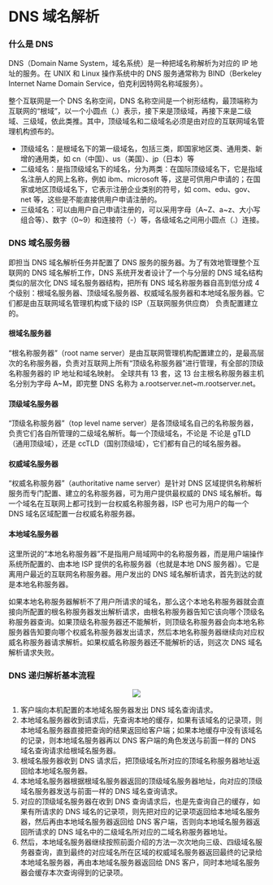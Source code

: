 # DNS 域名解析

### 什么是 DNS

DNS（Domain Name System，域名系统）是一种把域名称解析为对应的 IP 地址的服务。在 UNIX 和 Linux 操作系统中的 DNS 服务通常称为 BIND（Berkeley Internet Name Domain Service，伯克利因特网名称域服务）。

整个互联网是一个 DNS 名称空间，DNS 名称空间是一个树形结构，最顶端称为互联网的“根域”，以一个小圆点（.）表示，接下来是顶级域，再接下来是二级域、三级域，依此类推。其中，顶级域名和二级域名必须是由对应的互联网域名管理机构颁布的。

-   顶级域名：是根域名下的第一级域名，包括三类，即国家地区类、通用类、新增的通用类，如 cn（中国）、us（美国）、jp（日本）等
-   二级域名：是指顶级域名下的域名，分为两类：在国际顶级域名下，它是指域名注册人的网上名称，例如 ibm、microsoft 等，这是可供用户申请的；在国家或地区顶级域名下，它表示注册企业类别的符号，如 com、edu、gov、net 等，这些是不能直接供用户申请注册的。
-   三级域名：可以由用户自己申请注册的，可以采用字母（A~Z、a~z、大小写组合等）、数字（0~9）和连接符（-）等，各级域名之间用小圆点（.）连接。

### DNS 域名服务器

即担当 DNS 域名解析任务并配置了 DNS 服务的服务器。为了有效地管理整个互联网的 DNS 域名解析工作，DNS 系统开发者设计了一个与分层的 DNS 域名结构类似的层次化 DNS 域名服务器结构，把所有 DNS 域名称服务器自高到低分成 4 个级别：根域名服务器、顶级域名服务器、权威域名服务器和本地域名服务器。它们都是由互联网域名管理机构或下级的 ISP（互联网服务供应商） 负责配置建立的。

#### 根域名服务器

“根名称服务器”（root name server）是由互联网管理机构配置建立的，是最高层次的名称服务器，负责对互联网上所有“顶级名称服务器”进行管理，有全部的顶级名称服务器的 IP 地址和域名映射。
全球共有 13 套，这 13 台主根名称服务器主机名分别为字母 A~M，即完整 DNS 名称为 a.rootserver.net~m.rootserver.net。

#### 顶级域名服务器

“顶级名称服务器”（top level name server）是各顶级域名自己的名称服务器，负责它们各自所管理的二级域名解析。每一个顶级域名，不论是 不论是 gTLD（通用顶级域），还是 ccTLD（国别顶级域），它们都有自己的域名服务器。

#### 权威域名服务器

“权威名称服务器”（authoritative name server）是针对 DNS 区域提供名称解析服务而专门配置、建立的名称服务器，可为用户提供最权威的 DNS 域名解析。每一个域名在互联网上都可找到一台权威名称服务器，ISP 也可为用户的每一个 DNS 域名区域配置一台权威名称服务器。

#### 本地域名服务器

这里所说的“本地名称服务器”不是指用户局域网中的名称服务器，而是用户端操作系统所配置的、由本地 ISP 提供的名称服务器（也就是本地 DNS 服务器）。它是离用户最近的互联网名称服务器。用户发出的 DNS 域名解析请求，首先到达的就是本地名称服务器。

如果本地名称服务器解析不了用户所请求的域名，那么这个本地名称服务器就会直接向所配置的根名称服务器发出解析请求，由根名称服务器告知它该向哪个顶级名称服务器查询。如果顶级名称服务器还不能解析，则顶级名称服务器会向本地名称服务器告知要向哪个权威名称服务器发出请求，然后本地名称服务器继续向对应权威名称服务器请求解析。如果权威名称服务器还不能解析的话，则这次 DNS 域名解析请求失败。

### DNS 递归解析基本流程

<div align="center"><img src="http://cdn.inoongt.tech/images/thinkin/DNS_RESOLVE.png"/></div>

1. 客户端向本机配置的本地域名服务器发出 DNS 域名查询请求。
2. 本地域名服务器收到请求后，先查询本地的缓存，如果有该域名的记录项，则本地域名服务器直接把查询的结果返回给客户端；如果本地缓存中没有该域名的记录，则本地域名服务器再以 DNS 客户端的角色发送与前面一样的 DNS 域名查询请求给根域名服务器。
3. 根域名服务器收到 DNS 请求后，把顶级域名所对应的顶域名称服务器地址返回给本地域名服务器。
4. 本地域名服务器根据根域名服务器返回的顶级域名服务器地址，向对应的顶级域名服务器发送与前面一样的 DNS 域名查询请求。
5. 对应的顶级域名服务器在收到 DNS 查询请求后，也是先查询自己的缓存，如果有所请求的 DNS 域名的记录项，则先把对应的记录项返回给本地域名服务器，然后再由本地域名服务器返回给 DNS 客户端，否则向本地域名服务器返回所请求的 DNS 域名中的二级域名所对应的二域名称服务器地址。
6. 然后，本地域名服务器继续按照前面介绍的方法一次次地向三级、四级域名服务器查询，直到最终的对应域名所在区域的权威域名服务器返回最终的记录给本地域名服务器，再由本地域名服务器返回给 DNS 客户，同时本地域名服务器会缓存本次查询得到的记录项。
